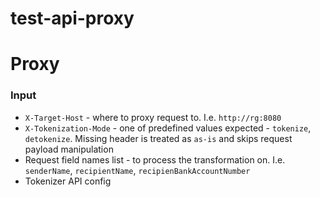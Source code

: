 # test-api-proxy

# Proxy

### Input
- `X-Target-Host` - where to proxy request to. I.e. `http://rg:8080`
- `X-Tokenization-Mode` - one of predefined values expected - `tokenize`, `detokenize`. Missing header is treated as `as-is` and skips request payload manipulation
- Request field names list - to process the transformation on. I.e. `senderName`, `recipientName`, `recipienBankAccountNumber`
- Tokenizer API config